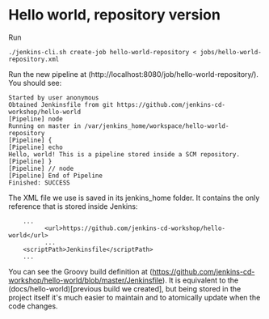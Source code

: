 # Hello world, repository version

Run
```
./jenkins-cli.sh create-job hello-world-repository < jobs/hello-world-repository.xml
```

Run the new pipeline at (http://localhost:8080/job/hello-world-repository/). You should see:

```
Started by user anonymous
Obtained Jenkinsfile from git https://github.com/jenkins-cd-workshop/hello-world
[Pipeline] node
Running on master in /var/jenkins_home/workspace/hello-world-repository
[Pipeline] {
[Pipeline] echo
Hello, world! This is a pipeline stored inside a SCM repository.
[Pipeline] }
[Pipeline] // node
[Pipeline] End of Pipeline
Finished: SUCCESS
```

The XML file we use is saved in its jenkins_home folder. It contains the only reference that is stored inside Jenkins:
```
    ...
          <url>https://github.com/jenkins-cd-workshop/hello-world</url>
          ...
    <scriptPath>Jenkinsfile</scriptPath>
    ...
```

You can see the Groovy build definition at (https://github.com/jenkins-cd-workshop/hello-world/blob/master/Jenkinsfile). It is equivalent to the (docs/hello-world)[previous build we created], but being stored in the project itself it's much easier to maintain and to atomically update when the code changes.
